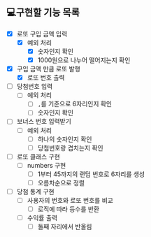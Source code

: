## 💻구현할 기능 목록
- [x] 로또 구입 금액 입력 
  - [x] 예외 처리
    - [x] 숫자인지 확인
    - [x] 1000원으로 나누어 떨어지는지 확인
- [x] 구입 금액 만큼 로또 발행
  - [x] 로또 번호 출력
- [ ] 당첨번호 입력
  - [ ] 예외 처리
    - [ ] `,`를 기준으로 6자리인지 확인
    - [ ] 숫자인지 확인
- [ ] 보너스 번호 입력받기
  - [ ] 예외 처리
    - [ ] 하나의 숫자인지 확인
    - [ ] 당첨번호랑 겹치는지 확인
- [ ] 로또 클래스 구현
  - [ ] numbers 구현
      - [ ] 1부터 45까지의 랜덤 번호로 6자리를 생성
      - [ ] 오름차순으로 정렬
- [ ] 당첨 통계 구현
  - [ ] 사용자의 번호와 로또 번호를 비교
    - [ ] 로직에 따라 등수를 반환
  - [ ] 수익률 출력
    - [ ] 둘째 자리에서 반올림